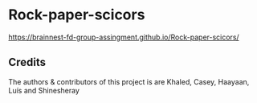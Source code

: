 # Rock-paper-scicors
https://brainnest-fd-group-assingment.github.io/Rock-paper-scicors/

## Credits
The authors & contributors of this project is are Khaled, Casey, Haayaan, Luís and Shinesheray
